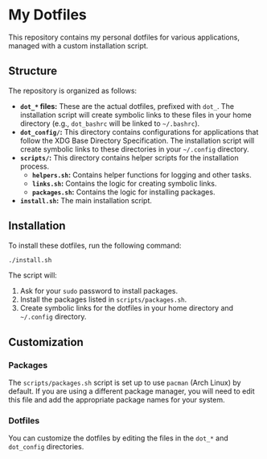 # My Dotfiles

This repository contains my personal dotfiles for various applications, managed with a custom installation script.

## Structure

The repository is organized as follows:

*   **`dot_*` files:** These are the actual dotfiles, prefixed with `dot_`. The installation script will create symbolic links to these files in your home directory (e.g., `dot_bashrc` will be linked to `~/.bashrc`).
*   **`dot_config/`:** This directory contains configurations for applications that follow the XDG Base Directory Specification. The installation script will create symbolic links to these directories in your `~/.config` directory.
*   **`scripts/`:** This directory contains helper scripts for the installation process.
    *   **`helpers.sh`:** Contains helper functions for logging and other tasks.
    *   **`links.sh`:** Contains the logic for creating symbolic links.
    *   **`packages.sh`:** Contains the logic for installing packages.
*   **`install.sh`:** The main installation script.

## Installation

To install these dotfiles, run the following command:

```bash
./install.sh
```

The script will:

1.  Ask for your `sudo` password to install packages.
2.  Install the packages listed in `scripts/packages.sh`.
3.  Create symbolic links for the dotfiles in your home directory and `~/.config` directory.

## Customization

### Packages

The `scripts/packages.sh` script is set up to use `pacman` (Arch Linux) by default. If you are using a different package manager, you will need to edit this file and add the appropriate package names for your system.

### Dotfiles

You can customize the dotfiles by editing the files in the `dot_*` and `dot_config` directories.
